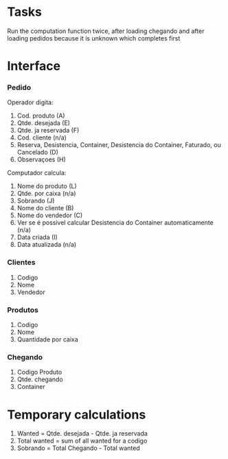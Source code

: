 # Tasks

Run the computation function twice, after loading chegando and after loading
pedidos because it is unknown which completes first

# Interface

### Pedido

Operador digita:
1. Cod. produto (A)
2. Qtde. desejada (E)
3. Qtde. ja reservada (F)
4. Cod. cliente (n/a)
5. Reserva, Desistencia, Container, Desistencia do Container, Faturado,
ou Cancelado (D)
6. Observaçoes (H)

Computador calcula:
1. Nome do produto (L)
2. Qtde. por caixa (n/a)
3. Sobrando (J)
4. Nome do cliente (B)
5. Nome do vendedor (C)
6. Ver se é possivel calcular Desistencia do Container automaticamente (n/a)
7. Data criada (I)
8. Data atualizada (n/a)


### Clientes

1. Codigo
2. Nome
3. Vendedor

### Produtos

1. Codigo
2. Nome
3. Quantidade por caixa


### Chegando

1. Codigo Produto
2. Qtde. chegando
3. Container


# Temporary calculations

1. Wanted = Qtde. desejada - Qtde. ja reservada
2. Total wanted = sum of all wanted for a codigo
3. Sobrando = Total Chegando - Total wanted